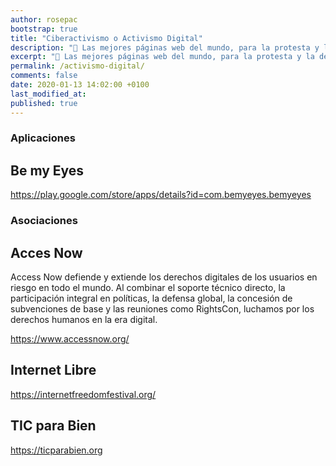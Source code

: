 ```yaml
---
author: rosepac
bootstrap: true
title: "Ciberactivismo o Activismo Digital"
description: "💪 Las mejores páginas web del mundo, para la protesta y la defensa del mundo de la tecnología y la seguridad digital de las personas"
excerpt: "💪 Las mejores páginas web del mundo, para la protesta y la defensa del mundo de la tecnología y la seguridad digital de las personas"
permalink: /activismo-digital/
comments: false
date: 2020-01-13 14:02:00 +0100
last_modified_at:
published: true
---
```


### Aplicaciones

## Be my Eyes
https://play.google.com/store/apps/details?id=com.bemyeyes.bemyeyes

### Asociaciones

## Acces Now

Access Now defiende y extiende los derechos digitales de los usuarios en riesgo en todo el mundo. Al combinar el soporte técnico directo, la participación integral en políticas, la defensa global, la concesión de subvenciones de base y las reuniones como RightsCon, luchamos por los derechos humanos en la era digital.

https://www.accessnow.org/

## Internet Libre

https://internetfreedomfestival.org/

## TIC para Bien
 
https://ticparabien.org